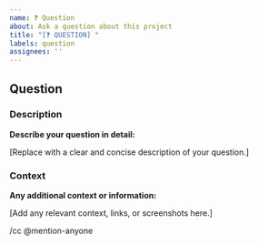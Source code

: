 ```yaml
---
name: ❓ Question
about: Ask a question about this project
title: "[❓ QUESTION] "
labels: question
assignees: ''
---
```


## Question

### Description

**Describe your question in detail:**

[Replace with a clear and concise description of your question.]

### Context

**Any additional context or information:**

[Add any relevant context, links, or screenshots here.]

/cc @mention-anyone
